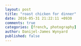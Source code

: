 ```yaml
---
layout: post
title: "roast chicken for dinner"
date: 2016-05-31 21:22:11 +0930
comments: true
categories: [french, photography]
author: Danijel-James Wynyard
published: false
---
```


